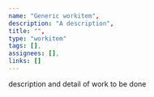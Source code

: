 ```yaml
---
name: "Generic workitem",
description: "A description",
title: "",
type: "workitem"
tags: [],
assignees: [],
links: []
---
```


description and detail of work to be done
